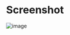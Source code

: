 # Screenshot
![image](https://github.com/user-attachments/assets/43bcba4a-f360-43c9-bb54-5613ebc6ad4b)
